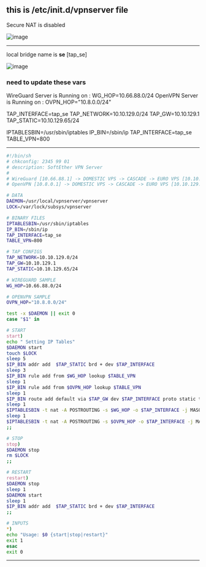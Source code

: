 ## this is **/etc/init.d/vpnserver** file

Secure NAT is disabled

![image](https://github.com/ExtremeDot/SoftEtherSetup/assets/120102306/1f262530-9d81-4ea5-ab6f-a79b5b546910)

---


local bridge name is **se** [tap_se]

![image](https://github.com/ExtremeDot/SoftEtherSetup/assets/120102306/3ee72492-cc4b-4577-9441-e540bc8bf181)


### need to update these vars

WireGuard Server is Running on : WG_HOP=10.66.88.0/24
OpenVPN Server is Running on   : OVPN_HOP="10.8.0.0/24"

TAP_INTERFACE=tap_se
TAP_NETWORK=10.10.129.0/24
TAP_GW=10.10.129.1
TAP_STATIC=10.10.129.65/24

IPTABLESBIN=/usr/sbin/iptables
IP_BIN=/sbin/ip
TAP_INTERFACE=tap_se
TABLE_VPN=800


***

```sh
#!/bin/sh
# chkconfig: 2345 99 01
# description: SoftEther VPN Server
#
# WireGuard [10.66.88.1] -> DOMESTIC VPS -> CASCADE -> EURO VPS [10.10.129.1]
# OpenVPN [10.8.0.1] -> DOMESTIC VPS -> CASCADE -> EURO VPS [10.10.129.1]

# DATA
DAEMON=/usr/local/vpnserver/vpnserver
LOCK=/var/lock/subsys/vpnserver

# BINARY FILES
IPTABLESBIN=/usr/sbin/iptables
IP_BIN=/sbin/ip
TAP_INTERFACE=tap_se
TABLE_VPN=800

# TAP CONFIGS
TAP_NETWORK=10.10.129.0/24
TAP_GW=10.10.129.1
TAP_STATIC=10.10.129.65/24

# WIREGUARD SAMPLE
WG_HOP=10.66.88.0/24

# OPENVPN SAMPLE
OVPN_HOP="10.8.0.0/24"

test -x $DAEMON || exit 0
case "$1" in

# START
start)
echo " Setting IP Tables"
$DAEMON start
touch $LOCK
sleep 5
$IP_BIN addr add  $TAP_STATIC brd + dev $TAP_INTERFACE
sleep 3
$IP_BIN rule add from $WG_HOP lookup $TABLE_VPN
sleep 1
$IP_BIN rule add from $OVPN_HOP lookup $TABLE_VPN
sleep 1
$IP_BIN route add default via $TAP_GW dev $TAP_INTERFACE proto static table $TABLE_VPN
sleep 1
$IPTABLESBIN -t nat -A POSTROUTING -s $WG_HOP -o $TAP_INTERFACE -j MASQUERADE
sleep 1
$IPTABLESBIN -t nat -A POSTROUTING -s $OVPN_HOP -o $TAP_INTERFACE -j MASQUERADE
;;

# STOP
stop)
$DAEMON stop
rm $LOCK
;;

# RESTART
restart)
$DAEMON stop
sleep 1
$DAEMON start
sleep 1
$IP_BIN addr add  $TAP_STATIC brd + dev $TAP_INTERFACE
;;

# INPUTS
*)
echo "Usage: $0 {start|stop|restart}"
exit 1
esac
exit 0

```

***

